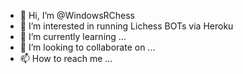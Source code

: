 - 👋 Hi, I’m @WindowsRChess
- 👀 I’m interested in running Lichess BOTs via Heroku
- 🌱 I’m currently learning ...
- 💞️ I’m looking to collaborate on ...
- 📫 How to reach me ...

<!---
WindowsRChess/WindowsRChess is a ✨ special ✨ repository because its `README.md` (this file) appears on your GitHub profile.
You can click the Preview link to take a look at your changes.
--->
